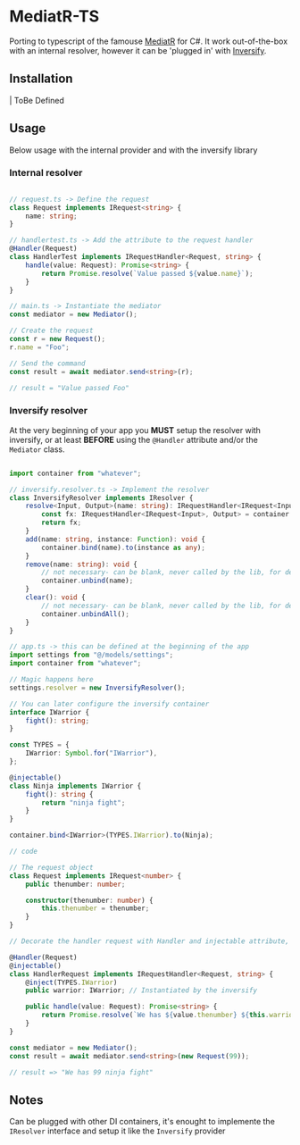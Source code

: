 # MediatR-TS

Porting to typescript of the famouse [MediatR](https://github.com/jbogard/MediatR) for C#.
It work out-of-the-box with an internal resolver, however it can be 'plugged in' with [Inversify](https://inversify.io/).

## Installation

| ToBe Defined

## Usage

Below usage with the internal provider and with the inversify library

### Internal resolver

``` typescript

// request.ts -> Define the request
class Request implements IRequest<string> {
    name: string;
}

// handlertest.ts -> Add the attribute to the request handler
@Handler(Request)
class HandlerTest implements IRequestHandler<Request, string> {
    handle(value: Request): Promise<string> {
        return Promise.resolve(`Value passed ${value.name}`);
    }
}

// main.ts -> Instantiate the mediator 
const mediator = new Mediator();

// Create the request
const r = new Request();
r.name = "Foo";

// Send the command
const result = await mediator.send<string>(r);

// result = "Value passed Foo"

```

### Inversify resolver

At the very beginning of your app you **MUST** setup the resolver with inversify, or at least **BEFORE** using the `@Handler` attribute and/or the `Mediator` class.

``` typescript

import container from "whatever";

// inversify.resolver.ts -> Implement the resolver
class InversifyResolver implements IResolver {
    resolve<Input, Output>(name: string): IRequestHandler<IRequest<Input>, Output> {
        const fx: IRequestHandler<IRequest<Input>, Output> = container.get(name);
        return fx;
    }
    add(name: string, instance: Function): void {
        container.bind(name).to(instance as any);
    }
    remove(name: string): void {
        // not necessary- can be blank, never called by the lib, for debugging / testing only
        container.unbind(name);
    }
    clear(): void {
        // not necessary- can be blank, never called by the lib, for debugging / testing only
        container.unbindAll();
    }
}

// app.ts -> this can be defined at the beginning of the app
import settings from "@/models/settings";
import container from "whatever";

// Magic happens here
settings.resolver = new InversifyResolver();

// You can later configure the inversify container
interface IWarrior {
    fight(): string;
}

const TYPES = {
    IWarrior: Symbol.for("IWarrior"),
};

@injectable()
class Ninja implements IWarrior {
    fight(): string {
        return "ninja fight";
    }
}

container.bind<IWarrior>(TYPES.IWarrior).to(Ninja);

// code

// The request object
class Request implements IRequest<number> {
    public thenumber: number;

    constructor(thenumber: number) {
        this.thenumber = thenumber;
    }
}

// Decorate the handler request with Handler and injectable attribute, notice the warrior property

@Handler(Request)
@injectable()
class HandlerRequest implements IRequestHandler<Request, string> {
    @inject(TYPES.IWarrior)
    public warrior: IWarrior; // Instantiated by the inversify

    public handle(value: Request): Promise<string> {
        return Promise.resolve(`We has ${value.thenumber} ${this.warrior.fight()}`);
    }
}

const mediator = new Mediator();
const result = await mediator.send<string>(new Request(99));

// result => "We has 99 ninja fight"

```

## Notes

Can be plugged with other DI containers, it's enought to implemente the `IResolver` interface and setup it like the `Inversify` provider

